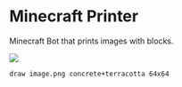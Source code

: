 # Minecraft Printer
Minecraft Bot that prints images with blocks.

![](https://raw.githubusercontent.com/MakkusuOtaku/connect/master/examples/shrek.png)

```
draw image.png concrete+terracotta 64x64
```